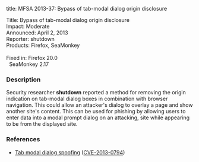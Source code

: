 title: MFSA 2013-37: Bypass of tab-modal dialog origin disclosure

<p>
<span class="label">Title:</span>      Bypass of tab-modal dialog origin disclosure<br/>
<span class="label">Impact:</span>     Moderate<br/>
<span class="label">Announced:</span>  April 2, 2013<br/>
<span class="label">Reporter:</span>   shutdown<br/>
<span class="label">Products:</span>   Firefox, SeaMonkey<br/>
<br/>
<span class="label">Fixed in:</span>   Firefox 20.0<br/>
<span class="label">&#160;</span>      SeaMonkey 2.17<br/>
</p>


<h3>Description</h3>

<p>Security researcher <strong>shutdown</strong> reported a method for
removing the origin indication on tab-modal dialog boxes in combination with browser navigation. This could allow an attacker's dialog to overlay a page and show another site's content. This can be used for phishing by allowing users to enter data into a modal prompt dialog on an attacking, site while appearing to be from the displayed site.
</p>


<h3>References</h3>

<ul>
  <li><a href="https://bugzilla.mozilla.org/show_bug.cgi?id=626775">
      Tab modal dialog spoofing</a> (<a href="http://cve.mitre.org/cgi-bin/cvename.cgi?name=CVE-2013-0794" class="ex-ref">CVE-2013-0794</a>)</li>
</ul>



